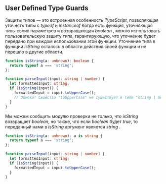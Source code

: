 ## User Defined Type Guards
Защиты типов — это встроенная особенность _TypeScript_, позволяющая уточнять типы с _typeof_ и _instanceof_ Когда есть функция, уточняющая типы своих параметров и возвращающая _boolean_ , можно использовать пользовательскую защиту типа, гарантирующую, что уточнение будет передано при каждом использовании этой функции. Уточнение типа в функции _isString_ осталось в области действия своей функции и не перешло в другие области.
```ts
function isString(a: unknown): boolean {
  return typeof a === 'string';
};

function parseInput(input: string | number) {
  let formattedInput: string;
  if (isString(input)) {
    formattedInput = input.toUpperCase();
    // Ошибка! Свойство "toUpperCase" не существует в типе "string | number".
  }
}
```
Мы можем сообщить модулю проверки не только, что _isString_ возвращает _boolean_, но также, что если _boolean_ будет _true_, то переданный нами в _isString_ аргумент является _string_ .
```ts
function isString(a: unknown): a is string {
  return typeof a === 'string';
};

function parseInput(input: string | number) {
  let formattedInput: string;
  if (isString(input)) {
    formattedInput = input.toUpperCase();
  }
}
```
